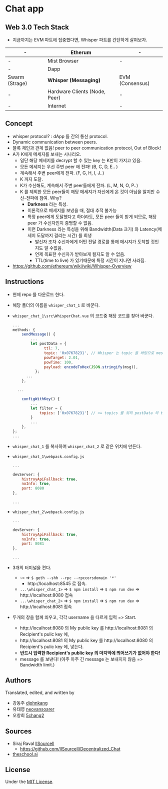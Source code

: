 # Chat app

## Web 3.0 Tech Stack

* 지금까지는 EVM 파트에 집중했다면, Whisper 파트를 간단하게 살펴보자.

| -              | Etherum                       | -               |
| -------------- | ----------------------------- | --------------- |
| -              | Mist Browser                  | -               |
| -              | Dapp                          |                 |
| Swarm (Strage) | **Whisper (Messaging)**       | EVM (Consensus) |
| -              | Hardware Clients (Node, Peer) | -               |
| -              | Internet                      | -               |



## Concept

* whisper protocol? : dApp 들 간의 통신 protocol.
*  Dynamic communication between peers.
*  블록 체인과 관계 없음! peer to peer communication protocol, Out of Block!
* A가 K에게 메세지를 보내는 시나리오.
  * 일단 해당 메세지를 decrypt 할 수 있는 key 는 K만이 가지고 있음.
  * 모든 메세지는 우선 주변 peer 에 전파! (B, C, D, E.. )
  * 계속해서 주변 peer에게 전파. (F, G, H, I, J..)
  * K 까지 도달.
  * K가 수신해도, 계속해서 주변 peer들에게 전파. (L, M, N, O, P..)
  * K 를 제외한 모든 peer들이 해당 메세지가 자신에게 온 것이 아님을 알지만 수신-전파에 참여. Why?
    * **Darkness** 라는 특성.
    * 이론적으로 메세지를 보냈을 때, 절대 추적 불가능
    * 특정 peer에게 도달했다고 하더라도, 모든 peer 들이 받게 되므로, 해당 peer 가 수신자인지 증명할 수 없음.
    * 이런 Darkness 라는 특성을 위해 Bandwidth(Data 크기) 와 Latency(메세지 도달까지 걸리는 시간) 를 희생
      * 발신자 조차 수신자에게 어떤 전달 경로를 통해 메시지가 도착할 것인지도 알 수없음.
      * 언제 목표한 수신자가 받아보게 될지도 알 수 없음.
      * TTL(time to live) 가 있기때문에 특정 시간이 지나면 사라짐.
* https://github.com/ethereum/wiki/wiki/Whisper-Overview

## Instructions

* 현제 repo 를 다운로드 한다.

* 해당 폴더의 이름을 `whisper_chat_1` 로 바꾼다.

* `whisper_chat_1\src\WhisperChat.vue` 의 코드중 해당 코드를 찾아 바꾼다.

  ```js
  ...
  methods: {
      sendMessage() {
          ...
          let postData = {
  				ttl: 7,
  				topic: '0x07678231', // Whisper 는 topic 을 바탕으로 messgae 를 받는다.
  				powTarget: 2.01,
  				powTime: 100,
  				payload: encodeToHex(JSON.stringify(msg)),
  			};
  		...
      },

  	...

      configWithKey() {
          ...
          let filter = {
              topics: ['0x07678231'] // <= topics 를 위의 postData 의 topic 과 같게 한다.
          }
          ...
      },
  };
  ...
  ```

* `whisper_chat_1` 를 복사하여 `whisper_chat_2` 로 같은 위치에 만든다.

* `whisper_chat_1\webpack.config.js`

  ```js
  ...

  devServer: {
      histroyApiFallback: true,
      noInfo: true,
      port: 8080
  },

  ...
  ```

* `whisper_chat_2\webpack.config.js`

  ```js
  ...

  devServer: {
      histroyApiFallback: true,
      noInfo: true,
      port: 8081
  },

  ...
  ```

* 3개의 터미널을 켠다.

  * `~>` => `$ geth --shh --rpc --rpccorsdomain '*'`
    * http://localhost:8545 로 접속.
  * `...\whisper_chat_1>`  => `$ npm install` => `$ npm run dev` => http://localhost:8080 접속
  * `...\whisper_chat_2>`  => `$ npm install` => `$ npm run dev` => http://localhost:8081 접속

* 두개의 창을 함께 띄우고, 각각 username 을 다르게 입력 => Start.

  * http://localhost:8080 의 My public key 를 http://localhost:8081 의 Recipient's pulic key 에,
  * http://localhost:8081 의 My public key 를 http://localhost:8080 의 Recipient's pulic key 에, 넣는다.
  * **반드시 입력한 Recipient's public key 의 마지막에 띄어쓰기가 없어야 한다!**
  * message 를 보낸다! (아주 아주 긴 message 는 보내지지 않음 => Bandwidth limit.)

## Authors
Translated, edited, and written by
- 강동주 [djohnkang](https://github.com/djohnkang)
- 유태영 [neovansoarer](https://github.com/neovansoarer)
- 오창희 [5chang2](https://github.com/5chang2)

## Sources
- Siraj Raval [llSourcell](https://github.com/llSourcell)
  - https://github.com/llSourcell/Decentralized_Chat
- [theschool.ai](http://theschool.ai)

## License
Under the [MIT License](https://opensource.org/licenses/MIT).
